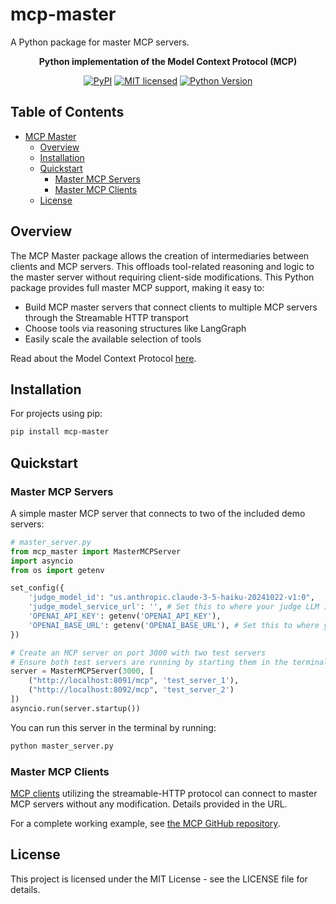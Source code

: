 # mcp-master
A Python package for master MCP servers.

<div align="center">

<strong>Python implementation of the Model Context Protocol (MCP)</strong>

[![PyPI][pypi-badge]][pypi-url]
[![MIT licensed][mit-badge]][mit-url]
[![Python Version][python-badge]][python-url]

</div>

<!-- omit in toc -->
## Table of Contents

- [MCP Master](#mcp-master)
  - [Overview](#overview)
  - [Installation](#installation)
  - [Quickstart](#quickstart)
    - [Master MCP Servers](#master-mcp-servers)
    - [Master MCP Clients](#master-mcp-clients)
  - [License](#license)

[pypi-badge]: https://img.shields.io/pypi/v/mcp-master
[pypi-url]: https://pypi.org/project/mcp/
[mit-badge]: https://img.shields.io/badge/license-MIT-blue
[mit-url]: https://github.com/ashen-321/mcp-master/blob/main/LICENSE
[python-badge]: https://img.shields.io/badge/python-3.12%20%7C%203.13-green
[python-url]: https://www.python.org/downloads/

## Overview

The MCP Master package allows the creation of intermediaries between clients and MCP servers. This offloads tool-related reasoning and logic to the master server without requiring client-side modifications. This Python package provides full master MCP support, making it easy to:

- Build MCP master servers that connect clients to multiple MCP servers through the Streamable HTTP transport
- Choose tools via reasoning structures like LangGraph
- Easily scale the available selection of tools

Read about the Model Context Protocol [here](https://github.com/modelcontextprotocol/python-sdk).

## Installation

For projects using pip:
```bash
pip install mcp-master
```

## Quickstart

### Master MCP Servers

A simple master MCP server that connects to two of the included demo servers:

```python
# master_server.py
from mcp_master import MasterMCPServer
import asyncio
from os import getenv

set_config({
    'judge_model_id': "us.anthropic.claude-3-5-haiku-20241022-v1:0",
    'judge_model_service_url': '', # Set this to where your judge LLM is hosted
    'OPENAI_API_KEY': getenv('OPENAI_API_KEY'), 
    'OPENAI_BASE_URL': getenv('OPENAI_BASE_URL'), # Set this to where your other LLMs will be hosted
})

# Create an MCP server on port 3000 with two test servers
# Ensure both test servers are running by starting them in the terminal before starting master_server.py
server = MasterMCPServer(3000, [
    ("http://localhost:8091/mcp", 'test_server_1'),
    ("http://localhost:8092/mcp", 'test_server_2')
])
asyncio.run(server.startup())
```

You can run this server in the terminal by running:
```bash
python master_server.py
```

### Master MCP Clients

[MCP clients](https://modelcontextprotocol.io/quickstart/client) utilizing the streamable-HTTP protocol can connect to master MCP servers without any modification. Details provided in the URL.

For a complete working example, see [the MCP GitHub repository](https://github.com/modelcontextprotocol/python-sdk/blob/main/src/mcp/client/streamable_http.py).

## License

This project is licensed under the MIT License - see the LICENSE file for details.